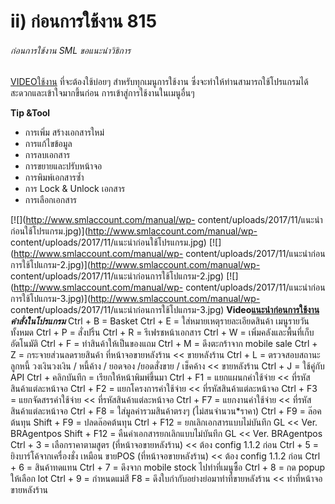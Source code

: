 # ii)    ก่อนการใช้งาน 815

###### ก่อนการใช้งาน SML ขอแนะนำวิธิการ
[VIDEOใช้งาน](https://youtu.be/xuuTUjubGJ4) ที่จะต้องใช้บ่อยๆ
สำหรับทุกเมนูการใช้งาน
ซึ่งจะทำให้ท่านสามารถใช้โปรแกรมได้สะดวกและเข้าใจมากขึ้นก่อน
การเข้าสู่การใช้งานในเมนูอื่นๆ

**Tip &Tool**

  * การเพิ่ม สร้างเอกสารใหม่
  * การแก้ไขข้อมูล
  * การลบเอกสาร
  * การขยายและปรับหน้าจอ
  * การพิมพ์เอกสารซ้ำ
  * การ Lock & Unlock เอกสาร
  * การเลือกเอกสาร

  [![](http://www.smlaccount.com/manual/wp-
content/uploads/2017/11/แนะนำก่อนใช้โปรแกรม.jpg)](http://www.smlaccount.com/manual/wp-
content/uploads/2017/11/แนะนำก่อนใช้โปรแกรม.jpg)
[![](http://www.smlaccount.com/manual/wp-
content/uploads/2017/11/แนะนำก่อนการใช้โปแกรม-2.jpg)](http://www.smlaccount.com/manual/wp-
content/uploads/2017/11/แนะนำก่อนการใช้โปแกรม-2.jpg)
[![](http://www.smlaccount.com/manual/wp-
content/uploads/2017/11/แนะนำก่อนการใช้โปแกรม-3.jpg)](http://www.smlaccount.com/manual/wp-
content/uploads/2017/11/แนะนำก่อนการใช้โปแกรม-3.jpg)
**Video[แนะนำก่อนการใช้งาน ](https://youtu.be/xuuTUjubGJ4)**
*****คำสั่งในโปรแกรม***** Ctrl + B = Basket Ctrl + E =
ใส่หมายเหตุรายละเอียดสินค้า เมนูรายวัน ทั้งหมด Ctrl + P = สั่งปริ้น Ctrl + R =
รีเฟรชหน้าเอกสาร Ctrl + W = เพิ่มคลังและพื้นที่เก็บอัตโนมัติ Ctrl + F =
ทำสินค้าให้เป็นของแถม Ctrl + M = ดึงตะกร้าจาก mobile sale Ctrl + Z =
กระจายส่วนลดรายสินค้า ที่หน้าจอขายหลังร้าน << ขายหลังร้าน Ctrl + L =
ตรวจสอบสถานะลูกหนี้ วงเงินวงเงิน / หนี้ค้าง / ยอดจอง /ยอดสั่งขาย / เช็คค้าง <<
ขายหลังร้าน Ctrl + J = ใช้คู่กับ API Ctrl + คลิกบันทึก =
เรียกให้หน้าพิมพ์ขึ้นมา Ctrl + F1 = แยกแผนกค่าใช้จ่าย <<
ที่รหัสสินค้าแต่ละหน้าจอ Ctrl + F2 = แยกโครงการค่าใช้จ่าย <<
ที่รหัสสินค้าแต่ละหน้าจอ Ctrl + F3 = แยกจัดสรรค่าใช้จ่าย <<
ที่รหัสสินค้าแต่ละหน้าจอ Ctrl + F7 = แยกงานค่าใช้จ่าย <<
ที่รหัสสินค้าแต่ละหน้าจอ Ctrl + F8 = ใส่มูลค่ารวมสินค้าตรงๆ (ไม่สนจำนวน*ราคา)
Ctrl + F9 = ล๊อคต้นทุน Shift + F9 = ปลดล๊อคต้นทุน Ctrl + F12 =
ยกเลิกเอกสารแบบไม่บันทึก GL << Ver. BRAgentpos Shift + F12 =
คืนค่าเอกสารยกเลิกแบบไม่บันทึก GL << Ver. BRAgentpos Ctrl + 3 =
เลือกราคาตามสูตร (ที่หน้าจอขายหลังร้าน) << ต้อง config 1.1.2 ก่อน Ctrl + 5 =
ยิงบาร์โค้จากเครื่องชั่ง เหมือน ขายPOS (ที่หน้าจอขายหลังร้าน) << ต้อง config
1.1.2 ก่อน Ctrl + 6 = สินค้าทดแทน Ctrl + 7 = ดึงจาก mobile stock
ไปทำที่เมนูซื้อ Ctrl + 8 = กด popup ให้เลือก lot Ctrl + 9 = กำหนดแม่สี F8 =
ดึงใบกำกับอย่างย่อมาทำที่ขายหลังร้าน << ทำที่หน้าจอขายหลังร้าน

